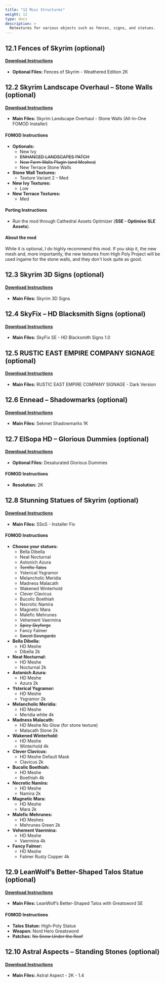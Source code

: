 ```yaml
---
title: "12 Misc Structures"
weight: 12
type: docs
description: >
  Retextures for various objects such as fences, signs, and statues.
---
```


## 12.1 Fences of Skyrim (optional)

#### [Download Instructions](https://www.nexusmods.com/skyrimspecialedition/mods/5664?tab=files)

* **Optional Files:** Fences of Skyrim - Weathered Edition 2K

## 12.2 Skyrim Landscape Overhaul – Stone Walls (optional)

#### [Download Instructions](https://www.nexusmods.com/skyrim/mods/76359?tab=files)

* **Main Files:** Skyrim Landscape Overhaul - Stone Walls (All-In-One FOMOD Installer)

#### FOMOD Instructions

* **Optionals:**
  * New Ivy
  * ~~ENHANCED LANDSCAPES PATCH~~
  * ~~New Farm Walls Plugin (and Meshes)~~
  * New Terrace Stone Walls
* **Stone Wall Textures:**
  * Texture Variant 2 – Med
* **New Ivy Textures:**
  * Low
* **New Terrace Textures:**
  * Med

#### Porting Instructions

* Run the mod through Cathedral Assets Optimizer (**SSE - Optimise SLE Assets**).

#### About the mod

While it is optional, I do highly recommend this mod. If you skip it, the new mesh and, more importantly, the new textures from High Poly Project will be used ingame for the stone walls, and they don't look quite as good.

## 12.3 Skyrim 3D Signs (optional)

#### [Download Instructions](https://www.nexusmods.com/skyrimspecialedition/mods/21338?tab=files)

* **Main Files:** Skyrim 3D Signs

## 12.4 SkyFix – HD Blacksmith Signs (optional)

#### [Download Instructions](https://www.nexusmods.com/skyrimspecialedition/mods/10606?tab=files)

* **Main Files:** SkyFix SE - HD Blacksmith Signs 1.0

## 12.5 RUSTIC EAST EMPIRE COMPANY SIGNAGE (optional)

#### [Download Instructions](https://www.nexusmods.com/skyrim/mods/68196?tab=files)

* **Main Files:** RUSTIC EAST EMPIRE COMPANY SIGNAGE - Dark Version

## 12.6 Ennead – Shadowmarks (optional)

#### [Download Instructions](https://www.nexusmods.com/skyrimspecialedition/mods/9264?tab=files) 

* **Main Files:** Sekmet Shadowmarks 1K

## 12.7 ElSopa HD – Glorious Dummies (optional)

#### [Download Instructions](https://www.nexusmods.com/skyrimspecialedition/mods/20865?tab=files)

* **Optional Files:** Desaturated Glorious Dummies

#### FOMOD Instructions

* **Resolution:** 2K

## 12.8 Stunning Statues of Skyrim (optional)

#### [Download Instructions](https://www.nexusmods.com/skyrimspecialedition/mods/3375?tab=files)

* **Main Files:** SSoS - Installer Fix

#### FOMOD Instructions

* **Choose your statues:**
  * Bella Dibella
  * Neat Nocturnal
  * Astonich Azura
  * ~~Terrific Talos~~
  * Ysterical Ysgramor
  * Melancholic Meridia
  * Madness Malacath
  * Wakened Winterhold
  * Clever Clavicus
  * Bucolic Boethiah
  * Necrotic Namira
  * Magnetic Mara
  * Malefic Mehrunes
  * Vehement Vaermina
  * ~~Spicy Skyforge~~
  * Fancy Falmer
  * ~~Sweet Sovngarde~~
* **Bella Dibella:**
  * HD Meshe
  * Dibella 2k
* **Neat Nocturnal:**
  * HD Meshe
  * Nocturnal 2k
* **Astonich Azura:**
  * HD Meshe
  * Azura 2k
* **Ysterical Ysgramor:**
  * HD Meshe
  * Ysgramor 2k
* **Melancholic Meridia:**
  * HD Meshe
  * Meridia white 4k
* **Madness Malacath:**
  * HD Meshe No Glow (for stone texture)
  * Malacath Stone 2k
* **Wakened Winterhold:**
  * HD Meshe
  * Winterhold 4k
* **Clever Clavicus:**
  * HD Meshe Default Mask
  * Clavicus 2k
* **Bucolic Boethiah:**
  * HD Meshe
  * Boethiah 4k
* **Necrotic Namira:**
  * HD Meshe
  * Namira 2k
* **Magnetic Mara:**
  * HD Meshe
  * Mara 2k
* **Malefic Mehrunes:**
  * HD Meshes
  * Mehrunes Green 2k
* **Vehement Vaermina:**
  * HD Meshe
  * Vaermina 4k
* **Fancy Falmer:**
  * HD Meshe
  * Falmer Rusty Copper 4k

## 12.9 LeanWolf’s Better-Shaped Talos Statue (optional)

#### [Download Instructions](https://www.nexusmods.com/skyrimspecialedition/mods/4752?tab=files)

* **Main Files:** LeanWolf’s Better-Shaped Talos with Greatsword SE

#### FOMOD Instructions

* **Talos Statue:** High-Poly Statue
* **Weapon:** Nord Hero Greatsword
* **Patches:** ~~No Snow Under the Roof~~

## 12.10 Astral Aspects – Standing Stones (optional)

#### [Download Instructions](https://www.nexusmods.com/skyrimspecialedition/mods/18098?tab=files)

* **Main Files:** Astral Aspect - 2K - 1.4